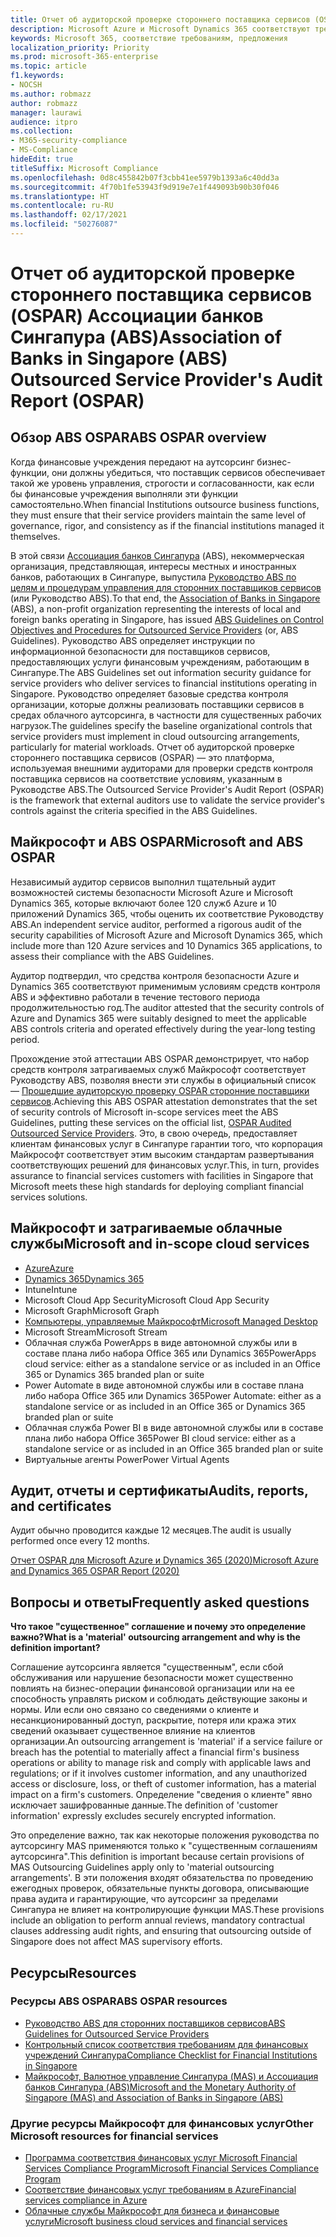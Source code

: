 ```yaml
---
title: Отчет об аудиторской проверке стороннего поставщика сервисов (OSPAR) Ассоциации банков Сингапура (ABS)
description: Microsoft Azure и Microsoft Dynamics 365 соответствуют требованиям отчета об аудиторской проверке стороннего поставщика сервисов (OSPAR) для финансовых учреждений Сингапура.
keywords: Microsoft 365, соответствие требованиям, предложения
localization_priority: Priority
ms.prod: microsoft-365-enterprise
ms.topic: article
f1.keywords:
- NOCSH
ms.author: robmazz
author: robmazz
manager: laurawi
audience: itpro
ms.collection:
- M365-security-compliance
- MS-Compliance
hideEdit: true
titleSuffix: Microsoft Compliance
ms.openlocfilehash: 0d8c455842b07f3cbb41ee5979b1393a6c40dd3a
ms.sourcegitcommit: 4f70b1fe53943f9d919e7e1f449093b90b30f046
ms.translationtype: HT
ms.contentlocale: ru-RU
ms.lasthandoff: 02/17/2021
ms.locfileid: "50276087"
---
```

# <a name="association-of-banks-in-singapore-abs-outsourced-service-providers-audit-report-ospar"></a><span data-ttu-id="89434-104">Отчет об аудиторской проверке стороннего поставщика сервисов (OSPAR) Ассоциации банков Сингапура (ABS)</span><span class="sxs-lookup"><span data-stu-id="89434-104">Association of Banks in Singapore (ABS) Outsourced Service Provider's Audit Report (OSPAR)</span></span>

## <a name="abs-ospar-overview"></a><span data-ttu-id="89434-105">Обзор ABS OSPAR</span><span class="sxs-lookup"><span data-stu-id="89434-105">ABS OSPAR overview</span></span>

<span data-ttu-id="89434-106">Когда финансовые учреждения передают на аутсорсинг бизнес-функции, они должны убедиться, что поставщик сервисов обеспечивает такой же уровень управления, строгости и согласованности, как если бы финансовые учреждения выполняли эти функции самостоятельно.</span><span class="sxs-lookup"><span data-stu-id="89434-106">When financial Institutions outsource business functions, they must ensure that their service providers maintain the same level of governance, rigor, and consistency as if the financial institutions managed it themselves.</span></span>

<span data-ttu-id="89434-107">В этой связи [Ассоциация банков Сингапура](https://www.abs.org.sg/about-us/our-role) (ABS), некоммерческая организация, представляющая, интересы местных и иностранных банков, работающих в Сингапуре, выпустила [Руководство ABS по целям и процедурам управления для сторонних поставщиков сервисов](https://abs.org.sg/docs/library/abs_outsource_guidelines.pdf) (или Руководство ABS).</span><span class="sxs-lookup"><span data-stu-id="89434-107">To that end, the [Association of Banks in Singapore](https://www.abs.org.sg/about-us/our-role) (ABS), a non-profit organization representing the interests of local and foreign banks operating in Singapore, has issued [ABS Guidelines on Control Objectives and Procedures for Outsourced Service Providers](https://abs.org.sg/docs/library/abs_outsource_guidelines.pdf) (or, ABS Guidelines).</span></span> <span data-ttu-id="89434-108">Руководство ABS определяет инструкции по информационной безопасности для поставщиков сервисов, предоставляющих услуги финансовым учреждениям, работающим в Сингапуре.</span><span class="sxs-lookup"><span data-stu-id="89434-108">The ABS Guidelines set out information security guidance for service providers who deliver services to financial institutions operating in Singapore.</span></span> <span data-ttu-id="89434-109">Руководство определяет базовые средства контроля организации, которые должны реализовать поставщики сервисов в средах облачного аутсорсинга, в частности для существенных рабочих нагрузок.</span><span class="sxs-lookup"><span data-stu-id="89434-109">The guidelines specify the baseline organizational controls that service providers must implement in cloud outsourcing arrangements, particularly for material workloads.</span></span> <span data-ttu-id="89434-110">Отчет об аудиторской проверке стороннего поставщика сервисов (OSPAR) — это платформа, используемая внешними аудиторами для проверки средств контроля поставщика сервисов на соответствие условиям, указанным в Руководстве ABS.</span><span class="sxs-lookup"><span data-stu-id="89434-110">The Outsourced Service Provider's Audit Report (OSPAR) is the framework that external auditors use to validate the service provider's controls against the criteria specified in the ABS Guidelines.</span></span>

## <a name="microsoft-and-abs-ospar"></a><span data-ttu-id="89434-111">Майкрософт и ABS OSPAR</span><span class="sxs-lookup"><span data-stu-id="89434-111">Microsoft and ABS OSPAR</span></span>

<span data-ttu-id="89434-112">Независимый аудитор сервисов выполнил тщательный аудит возможностей системы безопасности Microsoft Azure и Microsoft Dynamics 365, которые включают более 120 служб Azure и 10 приложений Dynamics 365, чтобы оценить их соответствие Руководству ABS.</span><span class="sxs-lookup"><span data-stu-id="89434-112">An independent service auditor, performed a rigorous audit of the security capabilities of Microsoft Azure and Microsoft Dynamics 365, which include more than 120 Azure services and 10 Dynamics 365 applications, to assess their compliance with the ABS Guidelines.</span></span>

<span data-ttu-id="89434-113">Аудитор подтвердил, что средства контроля безопасности Azure и Dynamics 365 соответствуют применимым условиям средств контроля ABS и эффективно работали в течение тестового периода продолжительностью год.</span><span class="sxs-lookup"><span data-stu-id="89434-113">The auditor attested that the security controls of Azure and Dynamics 365 were suitably designed to meet the applicable ABS controls criteria and operated effectively during the year-long testing period.</span></span>

<span data-ttu-id="89434-114">Прохождение этой аттестации ABS OSPAR демонстрирует, что набор средств контроля затрагиваемых служб Майкрософт соответствует Руководству ABS, позволяя внести эти службы в официальный список — [Прошедшие аудиторскую проверку OSPAR сторонние поставщики сервисов](https://abs.org.sg/docs/library/OSPAR_Audited_OSPs_16102020.pdf).</span><span class="sxs-lookup"><span data-stu-id="89434-114">Achieving this ABS OSPAR attestation demonstrates that the set of security controls of Microsoft in-scope services meet the ABS Guidelines, putting these services on the official list, [OSPAR Audited Outsourced Service Providers](https://abs.org.sg/docs/library/OSPAR_Audited_OSPs_16102020.pdf).</span></span> <span data-ttu-id="89434-115">Это, в свою очередь, предоставляет клиентам финансовых услуг в Сингапуре гарантии того, что корпорация Майкрософт соответствует этим высоким стандартам развертывания соответствующих решений для финансовых услуг.</span><span class="sxs-lookup"><span data-stu-id="89434-115">This, in turn, provides assurance to financial services customers with facilities in Singapore that Microsoft meets these high standards for deploying compliant financial services solutions.</span></span>

## <a name="microsoft-and-in-scope-cloud-services"></a><span data-ttu-id="89434-116">Майкрософт и затрагиваемые облачные службы</span><span class="sxs-lookup"><span data-stu-id="89434-116">Microsoft and in-scope cloud services</span></span>

- [<span data-ttu-id="89434-117">Azure</span><span class="sxs-lookup"><span data-stu-id="89434-117">Azure</span></span>](https://aka.ms/AzureCompliance)
- [<span data-ttu-id="89434-118">Dynamics 365</span><span class="sxs-lookup"><span data-stu-id="89434-118">Dynamics 365</span></span>](https://go.microsoft.com/fwlink/p/?linkid=2051700)
- <span data-ttu-id="89434-119">Intune</span><span class="sxs-lookup"><span data-stu-id="89434-119">Intune</span></span>
- <span data-ttu-id="89434-120">Microsoft Cloud App Security</span><span class="sxs-lookup"><span data-stu-id="89434-120">Microsoft Cloud App Security</span></span>
- <span data-ttu-id="89434-121">Microsoft Graph</span><span class="sxs-lookup"><span data-stu-id="89434-121">Microsoft Graph</span></span>
- [<span data-ttu-id="89434-122">Компьютеры, управляемые Майкрософт</span><span class="sxs-lookup"><span data-stu-id="89434-122">Microsoft Managed Desktop</span></span>](/microsoft-365/managed-desktop/intro/compliance)
- <span data-ttu-id="89434-123">Microsoft Stream</span><span class="sxs-lookup"><span data-stu-id="89434-123">Microsoft Stream</span></span>
- <span data-ttu-id="89434-124">Облачная служба PowerApps в виде автономной службы или в составе плана либо набора Office 365 или Dynamics 365</span><span class="sxs-lookup"><span data-stu-id="89434-124">PowerApps cloud service: either as a standalone service or as included in an Office 365 or Dynamics 365 branded plan or suite</span></span>
- <span data-ttu-id="89434-125">Power Automate в виде автономной службы или в составе плана либо набора Office 365 или Dynamics 365</span><span class="sxs-lookup"><span data-stu-id="89434-125">Power Automate: either as a standalone service or as included in an Office 365 or Dynamics 365 branded plan or suite</span></span>
- <span data-ttu-id="89434-126">Облачная служба Power BI в виде автономной службы или в составе плана либо набора Office 365</span><span class="sxs-lookup"><span data-stu-id="89434-126">Power BI cloud service: either as a standalone service or as included in an Office 365 branded plan or suite</span></span>
- <span data-ttu-id="89434-127">Виртуальные агенты Power</span><span class="sxs-lookup"><span data-stu-id="89434-127">Power Virtual Agents</span></span>

## <a name="audits-reports-and-certificates"></a><span data-ttu-id="89434-128">Аудит, отчеты и сертификаты</span><span class="sxs-lookup"><span data-stu-id="89434-128">Audits, reports, and certificates</span></span>

<span data-ttu-id="89434-129">Аудит обычно проводится каждые 12 месяцев.</span><span class="sxs-lookup"><span data-stu-id="89434-129">The audit is usually performed once every 12 months.</span></span>

[<span data-ttu-id="89434-130">Отчет OSPAR для Microsoft Azure и Dynamics 365 (2020)</span><span class="sxs-lookup"><span data-stu-id="89434-130">Microsoft Azure and Dynamics 365 OSPAR Report (2020)</span></span>](https://aka.ms/OSPAR-Report)

## <a name="frequently-asked-questions"></a><span data-ttu-id="89434-131">Вопросы и ответы</span><span class="sxs-lookup"><span data-stu-id="89434-131">Frequently asked questions</span></span>

<span data-ttu-id="89434-132">**Что такое "существенное" соглашение и почему это определение важно?**</span><span class="sxs-lookup"><span data-stu-id="89434-132">**What is a 'material' outsourcing arrangement and why is the definition important?**</span></span>

<span data-ttu-id="89434-133">Соглашение аутсорсинга является "существенным", если сбой обслуживания или нарушение безопасности может существенно повлиять на бизнес-операции финансовой организации или на ее способность управлять риском и соблюдать действующие законы и нормы. Или если оно связано со сведениями о клиенте и несанкционированный доступ, раскрытие, потеря или кража этих сведений оказывает существенное влияние на клиентов организации.</span><span class="sxs-lookup"><span data-stu-id="89434-133">An outsourcing arrangement is 'material' if a service failure or breach has the potential to materially affect a financial firm's business operations or ability to manage risk and comply with applicable laws and regulations; or if it involves customer information, and any unauthorized access or disclosure, loss, or theft of customer information, has a material impact on a firm's customers.</span></span> <span data-ttu-id="89434-134">Определение "сведения о клиенте" явно исключает зашифрованные данные.</span><span class="sxs-lookup"><span data-stu-id="89434-134">The definition of 'customer information' expressly excludes securely encrypted information.</span></span>

<span data-ttu-id="89434-135">Это определение важно, так как некоторые положения руководства по аутсорсингу MAS применяются только к "существенным соглашениям аутсорсинга".</span><span class="sxs-lookup"><span data-stu-id="89434-135">This definition is important because certain provisions of MAS Outsourcing Guidelines apply only to 'material outsourcing arrangements'.</span></span> <span data-ttu-id="89434-136">В эти положения входят обязательства по проведению ежегодных проверок, обязательные пункты договора, описывающие права аудита и гарантирующие, что аутсорсинг за пределами Сингапура не влияет на контролирующие функции MAS.</span><span class="sxs-lookup"><span data-stu-id="89434-136">These provisions include an obligation to perform annual reviews, mandatory contractual clauses addressing audit rights, and ensuring that outsourcing outside of Singapore does not affect MAS supervisory efforts.</span></span>

## <a name="resources"></a><span data-ttu-id="89434-137">Ресурсы</span><span class="sxs-lookup"><span data-stu-id="89434-137">Resources</span></span>

### <a name="abs-ospar-resources"></a><span data-ttu-id="89434-138">Ресурсы ABS OSPAR</span><span class="sxs-lookup"><span data-stu-id="89434-138">ABS OSPAR resources</span></span>

- [<span data-ttu-id="89434-139">Руководство ABS для сторонних поставщиков сервисов</span><span class="sxs-lookup"><span data-stu-id="89434-139">ABS Guidelines for Outsourced Service Providers</span></span>](https://abs.org.sg/industry-guidelines/outsourcing)
- [<span data-ttu-id="89434-140">Контрольный список соответствия требованиям для финансовых учреждений Сингапура</span><span class="sxs-lookup"><span data-stu-id="89434-140">Compliance Checklist for Financial Institutions in Singapore</span></span>](https://servicetrust.microsoft.com/ViewPage/TrustDocuments?command=Download&downloadType=Document&downloadId=37557722-d5ed-419b-9365-2762982bacbf&docTab=6d000410-c9e9-11e7-9a91-892aae8839ad_Compliance_Guides)
- [<span data-ttu-id="89434-141">Майкрософт, Валютное управление Сингапура (MAS) и Ассоциация банков Сингапура (ABS)</span><span class="sxs-lookup"><span data-stu-id="89434-141">Microsoft and the Monetary Authority of Singapore (MAS) and Association of Banks in Singapore (ABS)</span></span>](offering-mas-abs-singapore.md)

### <a name="other-microsoft-resources-for-financial-services"></a><span data-ttu-id="89434-142">Другие ресурсы Майкрософт для финансовых услуг</span><span class="sxs-lookup"><span data-stu-id="89434-142">Other Microsoft resources for financial services</span></span>

- [<span data-ttu-id="89434-143">Программа соответствия финансовых услуг Microsoft Financial Services Compliance Program</span><span class="sxs-lookup"><span data-stu-id="89434-143">Microsoft Financial Services Compliance Program</span></span>](https://www.microsoft.com/download/details.aspx?id=55332)
- [<span data-ttu-id="89434-144">Соответствие финансовых услуг требованиям в Azure</span><span class="sxs-lookup"><span data-stu-id="89434-144">Financial services compliance in Azure</span></span>](https://azure.microsoft.com/resources/videos/azurecon-2015-financial-services-compliance-in-azure/)
- [<span data-ttu-id="89434-145">Облачные службы Майкрософт для бизнеса и финансовые услуги</span><span class="sxs-lookup"><span data-stu-id="89434-145">Microsoft business cloud services and financial services</span></span>](https://www.microsoft.com/trustcenter/cloudservices/financialservices)
